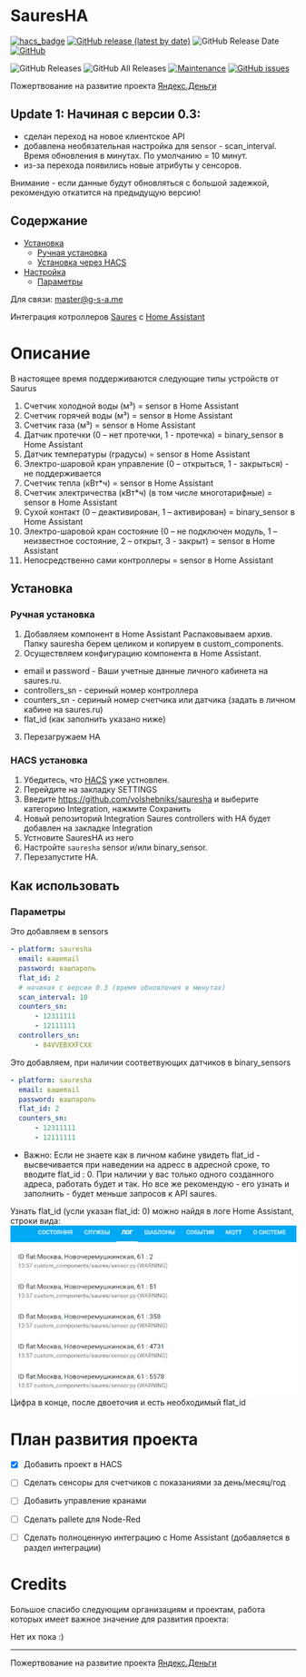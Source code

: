 # SauresHA
[![hacs_badge](https://img.shields.io/badge/HACS-Custom-orange.svg)](https://github.com/custom-components/hacs)
[![GitHub release (latest by date)](https://img.shields.io/github/v/release/volshebniks/sauresha)](https://github.com/volshebniks/sauresha/releases)
![GitHub Release Date](https://img.shields.io/github/release-date/volshebniks/sauresha)
[![GitHub](https://img.shields.io/github/license/volshebniks/sauresha)](LICENSE)

![GitHub Releases](https://img.shields.io/github/downloads/volshebniks/sauresha/latest/total?color=purple&label=%20Release%20Downloads) ![GitHub All Releases](https://img.shields.io/github/downloads/volshebniks/sauresha/total?color=orange&label=Total%20Downloads)
[![Maintenance](https://img.shields.io/badge/Maintained%3F-Yes-brightgreen.svg)](https://github.com/volshebniks/sauresha/graphs/commit-activity)
[![GitHub issues](https://img.shields.io/github/issues/volshebniks/sauresha)](https://github.com/volshebniks/sauresha/issues)

Пожертвование на развитие проекта  [Яндекс.Деньги](https://money.yandex.ru/to/41001566881198)

## Update 1: Начиная с версии 0.3: 
 * сделан переход на новое клиентское API
 * добавлена необязательная настройка для sensor - scan_interval. Время обновления в минутах. По умолчанию = 10 минут.
 * из-за перехода появились новые атрибуты у сенсоров.
 
 Внимание - если данные будут обновляться с большой задежкой, рекомендую откатится на предыдущую версию! 


## Содержание

* [Установка](#устнановка)
  * [Ручная установка](#ручная-установка)
  * [Установка через HACS](#hacs_установка)
* [Настройка](#как-использовать)
  * [Параметры](#Параметры)



Для связи: <master@g-s-a.me>

Интеграция котроллеров [Saures](https://www.saures.ru) c [Home Assistant](https://www.home-assistant.io/)
# Описание

В настоящее время поддерживаются следующие типы устройств от Saurus
1. Счетчик холодной воды (м³) = sensor в Home Assistant
2. Счетчик горячей воды (м³) = sensor в Home Assistant
3. Счетчик газа (м³) = sensor в Home Assistant
4. Датчик протечки (0 – нет протечки, 1 - протечка) = binary_sensor в Home Assistant
5. Датчик температуры (градусы) = sensor в Home Assistant
6. Электро-шаровой кран управление (0 – открыться, 1 - закрыться) - не поддерживается
7. Счетчик тепла (кВт*ч) = sensor в Home Assistant
8. Счетчик электричества (кВт*ч) (в том числе многотарифные) = sensor в Home Assistant
9. Сухой контакт (0 – деактивирован, 1 – активирован) = binary_sensor в Home Assistant
10. Электро-шаровой кран состояние (0 – не подключен модуль, 1 – неизвестное состояние, 2 – открыт, 3 - закрыт) = sensor в Home Assistant
11. Непосредственно сами контроллеры = sensor в Home Assistant

## Установка

### Ручная установка

1. Добавляем компонент в Home Assistant
Распаковываем архив. Папку sauresha берем целиком и копируем в custom_components.
2. Осуществляем конфигурацию компонента в Home Assistant.
- email и password - Ваши учетные данные личного кабинета на saures.ru.
- controllers_sn - сериный номер контроллера
- counters_sn - сериный номер счетчика или датчика (задать в  личном кабине на saures.ru)
- flat_id (как заполнить указано ниже)
3. Перезагружаем HA

### HACS установка

1. Убедитесь, что [HACS](https://custom-components.github.io/hacs/) уже устновлен.
2. Перейдите на закладку SETTINGS
3. Введите https://github.com/volshebniks/sauresha   и выберите категорию Integration, нажмите Сохранить
4. Новый репозиторий Integration Saures controllers with HA будет добавлен на закладке Integration
5. Устновите SauresHA из него 
3. Настройте `sauresha` sensor и/или binary_sensor.
4. Перезапустите HA.

## Как использовать

### Параметры

Это добавляем в sensors
```yaml
- platform: sauresha
  email: вашemail
  password: вашпароль
  flat_id: 2
  # начиная с версии 0.3 (время обновления в минутах)
  scan_interval: 10
  counters_sn: 
      - 12311111
      - 12111111
  controllers_sn: 
      - 84VVEBXXFCXX
```
Это добавляем, при наличии соответвующих датчиков  в binary_sensors
```yaml
- platform: sauresha
  email: вашemail
  password: вашпароль
  flat_id: 2
  counters_sn: 
      - 12311111
      - 12111111
```

* Важно: Если не знаете как в личном кабине увидеть flat_id - высвечивается при наведении на адресс в адресной сроке, то вводите flat_id : 0. При наличии у вас только одного созданного адреса, работать будет и так. Но все же рекомендую - его узнать и заполнить - будет меньше запросов к API saures.

Узнать flat_id (усли указан flat_id: 0) можно найдя в логе Home Assistant, строки вида:
![Лог](https://github.com/volshebniks/images/raw/master/log_saures.jpg)
<br />
Цифра в конце, после двоеточия и есть необходимый flat_id

# План развития проекта
- [X] Добавить проект в HACS
- [ ] Сделать сенсоры для счетчиков с показаниями за день/месяц/год
- [ ] Добавить управление кранами
- [ ] Сделать pallete для Node-Red
- [ ] Сделать полноценную интеграцию с Home Assistant (добавляется в раздел интеграции)


# Credits

Большое спасибо следующим организациям и проектам, работа которых имеет важное значение для развития проекта:

Нет их пока :)

----------------------------------------------------------------------------------------------------------------------------------
Пожертвование на развитие проекта  [Яндекс.Деньги](https://money.yandex.ru/to/41001566881198)
